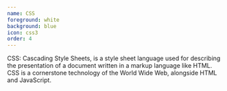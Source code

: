 ```yaml
---
name: CSS
foreground: white
background: blue
icon: css3
order: 4
---
```

CSS: Cascading Style Sheets, is a style sheet language used for describing the presentation of a document written in a markup language like HTML. CSS is a cornerstone technology of the World Wide Web, alongside HTML and JavaScript.